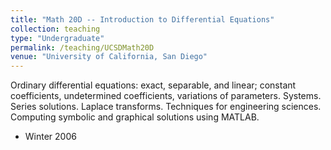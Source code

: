 ```yaml
---
title: "Math 20D -- Introduction to Differential Equations"
collection: teaching
type: "Undergraduate"
permalink: /teaching/UCSDMath20D
venue: "University of California, San Diego"
---
```


Ordinary differential equations: exact, separable, and linear; constant coefficients, undetermined coefficients, variations of parameters. Systems. Series solutions. Laplace transforms. Techniques for engineering sciences. Computing symbolic and graphical solutions using MATLAB.

* Winter 2006

